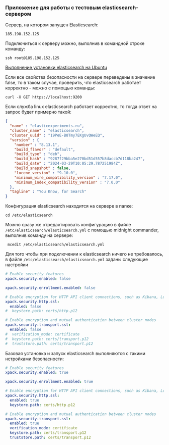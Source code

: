 ### Приложение для работы с тестовым elasticsearch-сервером ###

Сервер, на котором запущен Elasticsearch:
```textmate
185.198.152.125
```
Подключиться к серверу можно, выполнив в командной строке команду:
```text
ssh root@185.198.152.125
```
[Выполнение установки elasticsearch на Ubuntu](https://www.elastic.co/guide/en/elasticsearch/reference/current/deb.html)

Если все свойства безопасности на сервере переведены в значение false, то в таком случае, проверить, что elasticsearch работает корректно - можно с помощью команды:
```shell
curl -X GET https://localhost:9200
```
Если служба linux elasticsearch работает корректно, то тогда ответ на запрос будет примерно такой:
```json
{
  "name" : "elasticexperiments.ru",
  "cluster_name" : "elasticsearch",
  "cluster_uuid" : "19PeE-B8Tmy7EKgUvQWeEQ",
  "version" : {
    "number" : "8.13.1",
    "build_flavor" : "default",
    "build_type" : "deb",
    "build_hash" : "9287f29bba5e270bd51d557b8daccb7d118ba247",
    "build_date" : "2024-03-29T10:05:29.787251984Z",
    "build_snapshot" : false,
    "lucene_version" : "9.10.0",
    "minimum_wire_compatibility_version" : "7.17.0",
    "minimum_index_compatibility_version" : "7.0.0"
  },
  "tagline" : "You Know, for Search"
}
```
Конфигурация elasticsearch находится на сервере в папке:
```shell
cd /etc/elasticsearch
```
Можно сразу же отредактировать конфигурацию в файле `/etc/elasticsearch/elasticsearch.yml` с помощью midnight commander, выполнив команду на сервере:
```shell
 mcedit /etc/elasticsearch/elasticsearch.yml
```

Для того чтобы при подключении к elasticsearch ничего не требовалось, в файле `/etc/elasticsearch/elasticsearch.yml` заданы следующие настройки
```yaml
# Enable security features
xpack.security.enabled: false

xpack.security.enrollment.enabled: false

# Enable encryption for HTTP API client connections, such as Kibana, Logstash, and Agents
xpack.security.http.ssl:
  enabled: false
#  keystore.path: certs/http.p12

# Enable encryption and mutual authentication between cluster nodes
xpack.security.transport.ssl:
  enabled: false
#  verification_mode: certificate
#  keystore.path: certs/transport.p12
#  truststore.path: certs/transport.p12
```

Базовая установка и запуск elasticsearch выполняются с такими нстройками безопасности:
```yaml
# Enable security features
xpack.security.enabled: true

xpack.security.enrollment.enabled: true

# Enable encryption for HTTP API client connections, such as Kibana, Logstash, and Agents
xpack.security.http.ssl:
  enabled: true
  keystore.path: certs/http.p12

# Enable encryption and mutual authentication between cluster nodes
xpack.security.transport.ssl:
  enabled: true
  verification_mode: certificate
  keystore.path: certs/transport.p12
  truststore.path: certs/transport.p12
```
